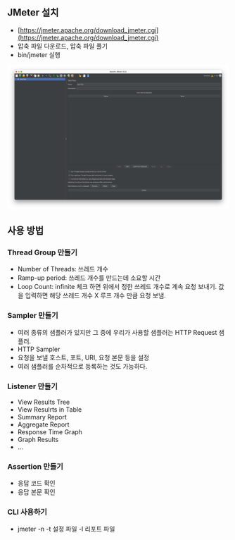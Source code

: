 ## JMeter 설치

- [https://jmeter.apache.org/download_jmeter.cgi](https://jmeter.apache.org/download_jmeter.cgi)
- 압축 파일 다운로드, 압축 파일 풀기
- bin/jmeter 실행

![jmeter-run](docs/jmeter-run.png)

## 사용 방법

### Thread Group 만들기
- Number of Threads: 쓰레드 개수
- Ramp-up period: 쓰레드 개수를 만드는데 소요할 시간
- Loop Count: infinite 체크 하면 위에서 정한 쓰레드 개수로 계속 요청 보내기. 값을 입력하면 해당 쓰레드 개수 X 루프 개수 만큼 요청 보냄.

### Sampler 만들기
- 여러 종류의 샘플러가 있지만 그 중에 우리가 사용할 샘플러는 HTTP Request 샘플러.
- HTTP Sampler
- 요청을 보낼 호스트, 포트, URI, 요청 본문 등을 설정
- 여러 샘플러를 순차적으로 등록하는 것도 가능하다.

### Listener 만들기
- View Results Tree
- View Resulrts in Table
- Summary Report
- Aggregate Report
- Response Time Graph
- Graph Results
- ...

### Assertion 만들기
- 응답 코드 확인
- 응답 본문 확인

### CLI 사용하기
- jmeter -n -t 설정 파일 -l 리포트 파일
